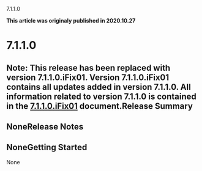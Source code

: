 





7.1.1.0

**This article was originaly published in 2020.10.27**


7.1.1.0
=======




**Note:** This release has been replaced with version 7.1.1.0.iFix01. Version 7.1.1.0.iFix01 contains all updates added in version 7.1.1.0. All information related to version 7.1.1.0 is contained in the [7.1.1.0.iFix01](https://github.com/UrbanCode/IBM-UCx-RELEASE-NOTES/blob/main/files/UCD/7.1.1.0.ifix01/7.1.1.0.iFix01.md) document.Release Summary
---------------

  
NoneRelease Notes
-------------

  
NoneGetting Started
---------------

  
None




